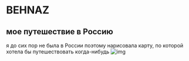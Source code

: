 # BEHNAZ
## мое путешествие в **Россию** 
я до сих пор не была в России
поэтому нарисовала карту, по которой хотела бы путешествовать когда-нибудь
![img](КАРТА.png)
